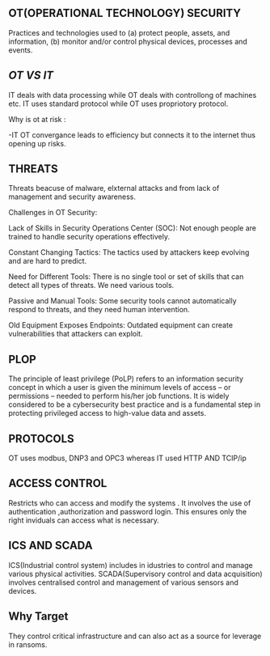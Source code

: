 **OT(OPERATIONAL TECHNOLOGY) SECURITY**
---

Practices and technologies used to (a) protect people, assets, and information, (b) monitor and/or control physical devices, processes and events.

***OT VS IT***
---

IT deals with data processing while OT deals with controllong of machines etc.
IT uses standard protocol while OT uses propriotory protocol.

Why is ot at risk :

-IT OT convergance leads to efficiency but connects it to the internet thus opening up risks.

**THREATS**
---

Threats beacuse of malware, elxternal attacks and from lack of management and security awareness.


Challenges in OT Security:

 Lack of Skills in Security Operations Center (SOC): Not enough people are trained to handle security operations effectively.

 Constant Changing Tactics: The tactics used by attackers keep evolving and are hard to predict.
 
 Need for Different Tools: There is no single tool or set of skills that can detect all types of threats. We need various tools.

 Passive and Manual Tools: Some security tools cannot automatically respond to threats, and they need human intervention.

 Old Equipment Exposes Endpoints: Outdated equipment can create vulnerabilities that attackers can exploit.
    
  **PLOP**
  ---
The principle of least privilege (PoLP) refers to an information security concept in which a user is given the minimum levels of access – or permissions – needed to perform his/her job functions. It is widely considered to be a cybersecurity best practice and is a fundamental step in protecting privileged access to high-value data and assets. 

 **PROTOCOLS**
 ---
 
 OT uses modbus, DNP3 and OPC3
 whereas IT used HTTP AND TCIP/ip
 
 **ACCESS CONTROL**
 ---
 Restricts who can access and modify the systems . It involves the use of authentication ,authorization and password login.
 This ensures only the right inviduals can access what is necessary.

 
 **ICS AND SCADA**
 ---
 ICS(Industrial control system) includes in idustries to control and manage various physical activities.
 SCADA(Supervisory control and data acquisition) involves centralised control and management of various sensors and devices.
 
 **Why Target**
 ---
 They control critical infrastructure and can also act as a source for leverage in ransoms.
 
 

